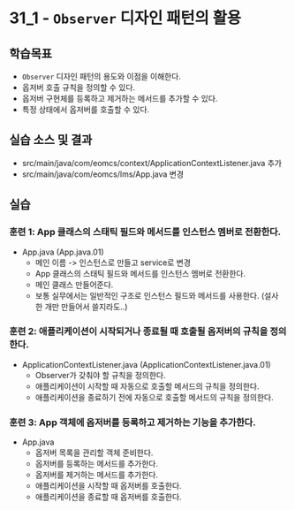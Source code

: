 # 31_1 - `Observer` 디자인 패턴의 활용

## 학습목표

- `Observer` 디자인 패턴의 용도와 이점을 이해한다.
- 옵저버 호출 규칙을 정의할 수 있다. 
- 옵저버 구현체를 등록하고 제거하는 메서드를 추가할 수 있다. 
- 특정 상태에서 옵저버를 호출할 수 있다. 

## 실습 소스 및 결과

- src/main/java/com/eomcs/context/ApplicationContextListener.java 추가
- src/main/java/com/eomcs/lms/App.java 변경

## 실습

### 훈련 1: App 클래스의 스태틱 필드와 메서드를 인스턴스 멤버로 전환한다. 

- App.java (App.java.01)
	- 메인 이름 -> 인스턴스로 만들고 service로 변경
	- App 클래스의 스태틱 필드와 메서드를 인스턴스 멤버로 전환한다.
	- 메인 클래스 만들어준다.  
	- 보통 실무에서는 일반적인 구조로 인스턴스 필드와 메서드를 사용한다.
	  (설사 한 개만 만들어서 쓸지라도..)
	  
		 
### 훈련 2: 애플리케이션이 시작되거나 종료될 때 호출될 옵저버의 규칙을 정의한다. 
 
- ApplicationContextListener.java (ApplicationContextListener.java.01)
	- Observer가 갖춰야 할 규칙을 정의한다.
  - 애플리케이션이 시작할 때 자동으로 호출할 메서드의 규칙을 정의한다.
  - 애플리케이션을 종료하기 전에 자동으로 호출할 메서드의 규칙을 정의한다.
    

### 훈련 3: App 객체에 옵저버를 등록하고 제거하는 기능을 추가한다.

- App.java
	- 옵저버 목록을 관리할 객체 준비한다. 
  - 옵저버를 등록하는 메서드를 추가한다.
  - 옵저버를 제거하는 메서드를 추가한다.
  - 애플리케이션을 시작할 때 옵저버를 호출한다.
  - 애플리케이션을 종료할 때 옵저버를 호출한다.    
  

